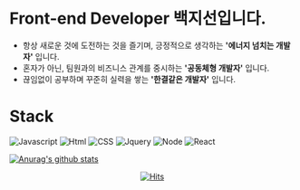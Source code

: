 # Front-end Developer 백지선입니다.
- 항상 새로운 것에 도전하는 것을 즐기며, 긍정적으로 생각하는 **'에너지 넘치는 개발자'** 입니다.
- 혼자가 아닌, 팀원과의 비즈니스 관계를 중시하는 **'공동체형 개발자'** 입니다.
- 끊임없이 공부하며 꾸준히 실력을 쌓는 **'한결같은 개발자'** 입니다.

# Stack

<img alt="Javascript" src ="https://img.shields.io/badge/Javascript-F7DF1E.svg?&style=for-the-badge&logo=Javascript&logoColor=white"/> <img alt="Html" src ="https://img.shields.io/badge/Html-E34F26.svg?&style=for-the-badge&logo=Html5&logoColor=white"/> <img alt="CSS" src ="https://img.shields.io/badge/css-1572B6.svg?&style=for-the-badge&logo=css3&logoColor=white"/> <img alt="Jquery" src ="https://img.shields.io/badge/jquery-0769AD.svg?&style=for-the-badge&logo=jquery&logoColor=white"/> <img alt="Node" src ="https://img.shields.io/badge/node-339933.svg?&style=for-the-badge&logo=node.js&logoColor=white"/> <img alt="React" src ="https://img.shields.io/badge/React-61DAFB.svg?&style=for-the-badge&logo=react&logoColor=white"/>


  [![Anurag's github stats](https://github-readme-stats.vercel.app/api?username=jiseon-baek&theme=buefy&show_icons=true)](https://github.com/anuraghazra/github-readme-stats)



<div align=center>
	
  [![Hits](https://hits.seeyoufarm.com/api/count/incr/badge.svg?url=https%3A%2F%2Fgithub.com%2Fzzsza)](https://hits.seeyoufarm.com) 
	
  </div>
